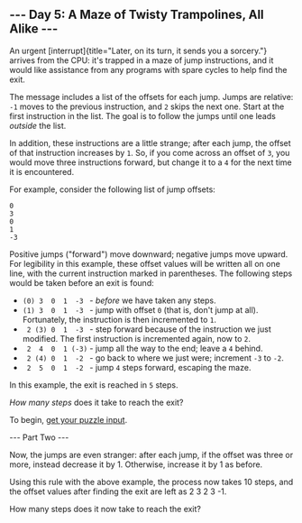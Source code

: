 --- Day 5: A Maze of Twisty Trampolines, All Alike ---
------------------------------------------------------

An urgent
[interrupt]{title="Later, on its turn, it sends you a sorcery."} arrives
from the CPU: it's trapped in a maze of jump instructions, and it would
like assistance from any programs with spare cycles to help find the
exit.

The message includes a list of the offsets for each jump. Jumps are
relative: `-1` moves to the previous instruction, and `2` skips the next
one. Start at the first instruction in the list. The goal is to follow
the jumps until one leads *outside* the list.

In addition, these instructions are a little strange; after each jump,
the offset of that instruction increases by `1`. So, if you come across
an offset of `3`, you would move three instructions forward, but change
it to a `4` for the next time it is encountered.

For example, consider the following list of jump offsets:

    0
    3
    0
    1
    -3

Positive jumps ("forward") move downward; negative jumps move upward.
For legibility in this example, these offset values will be written all
on one line, with the current instruction marked in parentheses. The
following steps would be taken before an exit is found:

-   `(0) 3  0  1  -3 ` - *before* we have taken any steps.
-   `(1) 3  0  1  -3 ` - jump with offset `0` (that is, don't jump at
    all). Fortunately, the instruction is then incremented to `1`.
-   ` 2 (3) 0  1  -3 ` - step forward because of the instruction we just
    modified. The first instruction is incremented again, now to `2`.
-   ` 2  4  0  1 (-3)` - jump all the way to the end; leave a `4`
    behind.
-   ` 2 (4) 0  1  -2 ` - go back to where we just were; increment `-3`
    to `-2`.
-   ` 2  5  0  1  -2 ` - jump `4` steps forward, escaping the maze.

In this example, the exit is reached in `5` steps.

*How many steps* does it take to reach the exit?

To begin, [get your puzzle input](5/input).


--- Part Two ---

Now, the jumps are even stranger: after each jump, if the offset was three or more, instead decrease it by 1. Otherwise, increase it by 1 as before.

Using this rule with the above example, the process now takes 10 steps, and the offset values after finding the exit are left as 2 3 2 3 -1.

How many steps does it now take to reach the exit?


